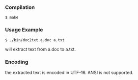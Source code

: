 ### Compilation

`$ make`

### Usage Example

`$ ./bin/doc2txt a.doc a.txt`

will extract text from a.doc to a.txt.

### Encoding

the extracted text is encoded in UTF-16.
ANSI is not supported.
